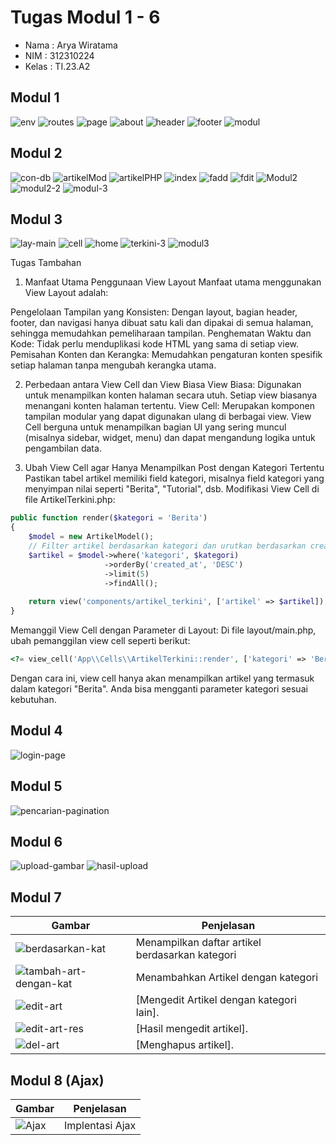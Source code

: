 # Tugas Modul 1 - 6

- Nama  : Arya Wiratama
- NIM   : 312310224
- Kelas : TI.23.A2

## Modul 1
![env](/ss/modul-1-env.png)
![routes](/ss/modul-1-routes.png)
![page](/ss/modul-1-page.png)
![about](/ss/modul-1-about.png)
![header](/ss/modul-1-header.png)
![footer](/ss/modul-1-footer.png)
![modul](/ss/modul-1-hasil.png)


## Modul 2
![con-db](/ss/modul-2-database-con.png)
![artikelMod](/ss/modul-2-artikelModel.png)
![artikelPHP](/ss/modul-2-artikelPHP.png)
![index](/ss/modul-2-index.png)
![fadd](/ss/modul-2-add.png)
![fdit](/ss/modul-2-formedit.png)
![Modul2](/ss/modul-2-admin.png)
![modul2-2](/ss/modul-2-artikel-rev.png)
![modul-3](/ss/modul-2-add.png)

## Modul 3
![lay-main](/ss/modul-3-lay.png)
![cell](/ss/modul-3-cell.png)
![home](/ss/modul-3-home.png)
![terkini-3](/ss/modul-3-artikelTerkini.png)
![modul3](/ss/modul-3.png)

Tugas Tambahan


1. Manfaat Utama Penggunaan View Layout
Manfaat utama menggunakan View Layout adalah:

Pengelolaan Tampilan yang Konsisten: Dengan layout, bagian header, footer, dan navigasi hanya dibuat satu kali dan dipakai di semua halaman, sehingga memudahkan pemeliharaan tampilan.
Penghematan Waktu dan Kode: Tidak perlu menduplikasi kode HTML yang sama di setiap view.
Pemisahan Konten dan Kerangka: Memudahkan pengaturan konten spesifik setiap halaman tanpa mengubah kerangka utama.


2. Perbedaan antara View Cell dan View Biasa
View Biasa: Digunakan untuk menampilkan konten halaman secara utuh. Setiap view biasanya menangani konten halaman tertentu.
View Cell: Merupakan komponen tampilan modular yang dapat digunakan ulang di berbagai view. View Cell berguna untuk menampilkan bagian UI yang sering muncul (misalnya sidebar, widget, menu) dan dapat mengandung logika untuk pengambilan data.


3. Ubah View Cell agar Hanya Menampilkan Post dengan Kategori Tertentu
Pastikan tabel artikel memiliki field kategori, misalnya field kategori yang menyimpan nilai seperti "Berita", "Tutorial", dsb.
Modifikasi View Cell di file ArtikelTerkini.php:

```php
public function render($kategori = 'Berita')
{
    $model = new ArtikelModel();
    // Filter artikel berdasarkan kategori dan urutkan berdasarkan created_at
    $artikel = $model->where('kategori', $kategori)
                     ->orderBy('created_at', 'DESC')
                     ->limit(5)
                     ->findAll();
    
    return view('components/artikel_terkini', ['artikel' => $artikel]);
}

```
Memanggil View Cell dengan Parameter di Layout:
Di file layout/main.php, ubah pemanggilan view cell seperti berikut:
```php
<?= view_cell('App\\Cells\\ArtikelTerkini::render', ['kategori' => 'Berita']) ?>
```
Dengan cara ini, view cell hanya akan menampilkan artikel yang termasuk dalam kategori "Berita". Anda bisa mengganti parameter kategori sesuai kebutuhan.

## Modul 4
![login-page](/ss/modul%20-%204%20-%20login-page.png)

## Modul 5
![pencarian-pagination](/ss/modul-5-pencarian-pagination.png)

## Modul 6
![upload-gambar](/ss/modul-5-upload-gambar.png)
![hasil-upload](/ss/modul-5-hasil-gambar.png)

## Modul 7

| Gambar | Penjelasan |
|--------|-----------|
| ![berdasarkan-kat](/ss/modul-7-berdasarkan-kat.png) | Menampilkan daftar artikel berdasarkan kategori |
| ![tambah-art-dengan-kat](/ss/modul-7-add-art-dengan-kat.png) | Menambahkan Artikel dengan kategori |
| ![edit-art](/ss/modul-7-edit-art.png) | [Mengedit Artikel dengan kategori lain]. |
| ![edit-art-res](/ss/modul-7-edit-res.png) | [Hasil mengedit artikel]. |
| ![del-art](/ss/modul-7-hapus.png) | [Menghapus artikel]. |

## Modul 8 (Ajax)

| Gambar | Penjelasan |
|--------|-----------|
| ![Ajax](/ss/modul-8-ajax.png) | Implentasi Ajax |